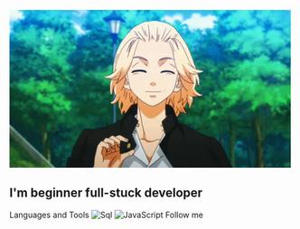 [![HEADER](https://github.com/krystalll1312/krystalll1312/blob/main/assets/Tokyo%20Revengers%20Manjiro%20Sano%20GIF%20-%20TokyoRevengers%20ManjiroSano%20Mikey%20-%20Discover%20%26%20Share%20GIFs.gif)](https://www.youtube.com/channel/UC0b91skJCES9Y1UyDFuOUhw)

## I'm beginner full-stuck developer

Languages and Tools
![Sql](https://img.shields.io/badge/-Sql-090909?style=for-the-badge&logo=mysql&logoColor=00648B)
![JavaScript](https://img.shields.io/badge/-JavaScript-090909?style=for-the-badge&logo=JavaScript&logoColor=E9D54D)
Follow me

